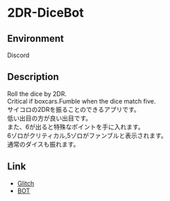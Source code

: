 # 2DR-DiceBot
## Environment
Discord
## Description
Roll the dice by 2DR.  
Critical if boxcars.Fumble when the dice match five.  
サイコロの2DRを振ることのできるアプリです。   
低い出目の方が良い出目です。   
また、6が出ると特殊なポイントを手に入れます。   
6ゾロがクリティカル,5ゾロがファンブルと表示されます。   
通常のダイスも振れます。

## Link
- [Glitch](https://glitch.com/edit/#!/2dr-dicebot)
- [BOT](https://discordapp.com/api/oauth2/authorize?client_id=687605166261796884&permissions=2048&scope=bot)
